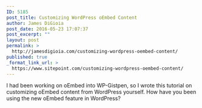 ```yaml
---
ID: 5185
post_title: Customizing WordPress oEmbed Content
author: James DiGioia
post_date: 2016-05-23 17:07:37
post_excerpt: ""
layout: post
permalink: >
  http://jamesdigioia.com/customizing-wordpress-oembed-content/
published: true
_format_link_url: >
  https://www.sitepoint.com/customizing-wordpress-oembed-content/
---
```

I had been working on oEmbed into WP-Gistpen, so I wrote this tutorial on customizing oEmbed content from WordPress yourself. How have you been using the new oEmbed feature in WordPress?